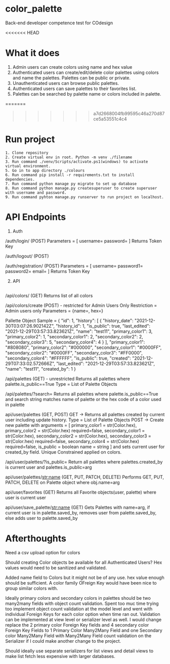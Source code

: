 # color_palette
Back-end developer competence test for COdesign

<<<<<<< HEAD
# What it does
1. Admin users can create colors using name and hex value
2. Authenticated users can create/edit/delete color palettes using colors and name the palettes. Palettes can be public or private.
3. Unauthenticated users can browse public palettes.
4. Authenticated users can save palettes to their favorites list.
5. Palettes can be searched by palette name or colors included in palette.

=======
>>>>>>> a7d2668004fb99595c46a270d87ce5a53551c4c4
# Run project
    1. Clone repository
    2. Create virtual env in root. Python -m venv ./filename
    3. Run command ./venv/Scripts/activate.ps1(windows) to activate virtual environment.
    5. Go in to app directory ./colours
    6. Run command pip install -r requirements.txt to install dependencies.
    7. Run command python manage py migrate to set up database 
    8. Run command python manage.py createsuperuser to create superuser with username and password.
    9. Run command pyhton manage.py runserver to run project on localhost.


# API Endpoints

1. Auth

/auth/login/ (POST)
Parameters = [
    username=<string>
    password=<string>
]
Returns Token Key

/auth/logout/ (POST)

/auth/registration/ (POST)
Parameters = [
    username=<string>
    password1=<string>
    password2=<string>
    email=<string>
]
Returns Token Key

2. API

##
/api/colors/ (GET)
Returns list of all colors

/api/colors/create (POST) - restricted for Admin Users Only
Restriction = Admin users only
Parameters = {name=<string>, hex=<string>}

Pallette Object Sample = 
    {
        "id": 1,
        "history": [
            {
                "history_date": "2021-12-30T03:07:26.902142Z",
                "history_id": 1,
                "is_public": true,
                "last_edited": "2021-12-29T03:57:33.823621Z",
                "name": "test11",
                "primary_color1": 3,
                "primary_color2": 1,
                "secondary_color1": 2,
                "secondary_color2": 2,
                "secondary_color3": 5,
                "secondary_color4": 4
            }
        ],
        "primary_color1": "#808080",
        "primary_color2": "#000000",
        "secondary_color1": "#0000FF",
        "secondary_color2": "#0000FF",
        "secondary_color3": "#FF0000",
        "secondary_color4": "#FFFFFF",
        "is_public": true,
        "created": "2021-12-29T07:33:02.572666Z",
        "last_edited": "2021-12-29T03:57:33.823621Z",
        "name": "test11",
        "created_by": 1
    }

/api/palettes (GET) - unrestricted
Returns all palettes where palette.is_public==True
Type = List of Palette Objects

/api/palettes/?search=<str>
Returns all palettes where palette.is_public==True and 
    search string matches name of palette or the hex code of a color used in palette

api/user/palettes (GET, POST)
GET -> Returns all palettes created by current user including update history.
Type = List of Palette Objects
POST -> Create new palette with arguments = [
    primary_color1 = str(Color.hex),
    primary_color2 = str(Color.hex) required=false,
    secondary_color1 = str(Color.hex),
    secondary_color2 = str(Color.hex),
    secondary_color3 = str(Color.hex) required=false, 
    secondary_color4 = str(Color.hex) required=false,
    is_public = boolean
    name = string
] and sets current user for created_by field. Unique Constrained applied on colors.

/api/user/palettes/?is_public=<boolean>
Return all palettes where palettes.created_by is current user and palettes.is_public=arg

api/user/palettes/<str:name> (GET, PUT, PATCH, DELETE)
Performs GET, PUT, PATCH, DELETE on Palette object where obj.name=arg

api/user/favorites (GET)
Returns all Favorite objects(user, palette) where user is current user

api/user/save_palette/<str:name> (GET)
Gets Palettes with name=arg, if current user is in palette.saved_by, removes user from palette.saved_by, else adds user to palette.saved_by


# Afterthoughts

Need a csv upload option for colors

Should creating Color objects be available for all Authenticated Users? Hex values would need to be sanitized and validated.

Added name field to Colors but it might not be of any use. hex value enough should be sufficient. A color family OFreign Key would have been nice to group similar colors with.

Ideally primary colors and secondary colors in palettes should be two many2many fields with object count validation. Spent too muc time trying too implement object count validation at the model level and went with individual Foreign Keys for each color option when time ran out. Validation can be implemented at view level or serializer level as well. I would change replace the 2 primary color Foreign Key fields and 4 secondary color Foreign Key Fields to 1 Primary Color Many2Many Field and one Secondary color Many2Many Field with Many2Many Field count validation on the Serializer if I could make another change to the project.

Should ideally use separate serializers for list views and detail views to make list fetch less expensive with larger databases.






